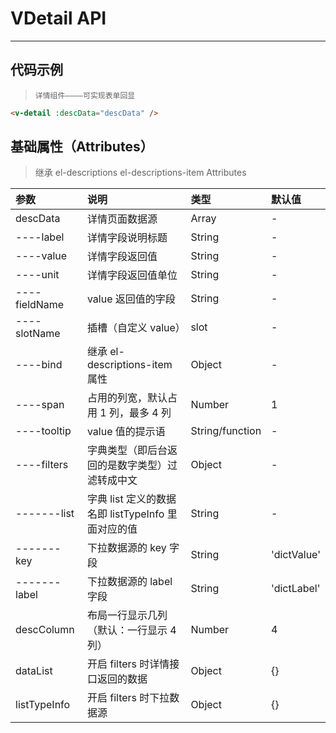 # VDetail API

---

## 代码示例

> `详情组件————可实现表单回显`

```html
<v-detail :descData="descData" />
```

## 基础属性（Attributes）

> 继承 el-descriptions el-descriptions-item Attributes

| 参数          | 说明                                               | 类型            | 默认值      |
| :------------ | :------------------------------------------------- | :-------------- | :---------- |
| descData      | 详情页面数据源                                     | Array           | -           |
| ----label     | 详情字段说明标题                                   | String          | -           |
| ----value     | 详情字段返回值                                     | String          | -           |
| ----unit      | 详情字段返回值单位                                 | String          | -           |
| ----fieldName | value 返回值的字段                                 | String          | -           |
| ----slotName  | 插槽（自定义 value）                               | slot            | -           |
| ----bind      | 继承 el-descriptions-item 属性                     | Object          | -           |
| ----span      | 占用的列宽，默认占用 1 列，最多 4 列               | Number          | 1           |
| ----tooltip   | value 值的提示语                                   | String/function | -           |
| ----filters   | 字典类型（即后台返回的是数字类型）过滤转成中文     | Object          | -           |
| -------list   | 字典 list 定义的数据名即 listTypeInfo 里面对应的值 | String          | -           |
| -------key    | 下拉数据源的 key 字段                              | String          | 'dictValue' |
| -------label  | 下拉数据源的 label 字段                            | String          | 'dictLabel' |
| descColumn    | 布局一行显示几列（默认：一行显示 4 列）            | Number          | 4           |
| dataList      | 开启 filters 时详情接口返回的数据                  | Object          | {}          |
| listTypeInfo  | 开启 filters 时下拉数据源                          | Object          | {}          |
